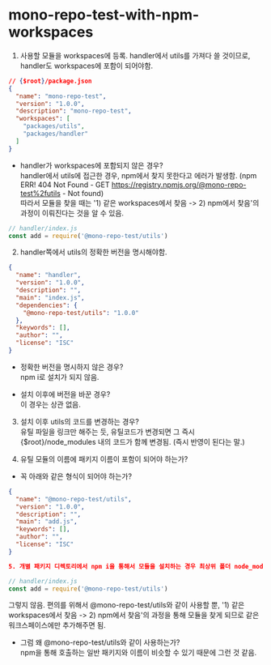 # mono-repo-test-with-npm-workspaces

1. 사용할 모듈을 workspaces에 등록.
handler에서 utils를 가져다 쓸 것이므로, handler도 workspaces에 포함이 되어야함.

```json
// {$root}/package.json
{
  "name": "mono-repo-test",
  "version": "1.0.0",
  "description": "mono-repo-test",
  "workspaces": [
    "packages/utils",
    "packages/handler"
  ]
}
```

- handler가 workspaces에 포함되지 않은 경우? <br/>
handler에서 utils에 접근한 경우, npm에서 찾지 못한다고 에러가 발생함. (npm ERR! 404 Not Found - GET https://registry.npmjs.org/@mono-repo-test%2futils - Not found)<br/>
따라서 모듈을 찾을 때는 '1) 같은 workspaces에서 찾음 -> 2) npm에서 찾음'의 과정이 이뤄진다는 것을 알 수 있음.


```js
// handler/index.js
const add = require('@mono-repo-test/utils')
```


2. handler쪽에서 utils의 정확한 버전을 명시해야함.

```json
{
  "name": "handler",
  "version": "1.0.0",
  "description": "",
  "main": "index.js",
  "dependencies": {
    "@mono-repo-test/utils": "1.0.0"
  },
  "keywords": [],
  "author": "",
  "license": "ISC"
}
```

- 정확한 버전을 명시하지 않은 경우?<br/>
npm i로 설치가 되지 않음.

- 설치 이후에 버전을 바꾼 경우?<br>
이 경우는 상관 없음.

3. 설치 이후 utils의 코드를 변경하는 경우?<br/>
유틸 파일을 링크만 해주는 듯, 유틸코드가 변경되면 그 즉시 {$root}/node_modules 내의 코드가 함께 변경됨. (즉시 반영이 된다는 말.)


4. 유틸 모듈의 이름에 패키지 이름이 포함이 되어야 하는가?

- 꼭 아래와 같은 형식이 되어야 하는가?<br/>

```json
{
  "name": "@mono-repo-test/utils",
  "version": "1.0.0",
  "description": "",
  "main": "add.js",
  "keywords": [],
  "author": "",
  "license": "ISC"
}

5. 개별 패키지 디렉토리에서 npm i을 통해서 모듈을 설치하는 경우 최상위 폴더 node_modules만 생성됨. (개별 디렉토리에는 안생김.)

```

```js
// handler/index.js
const add = require('@mono-repo-test/utils')
```
그렇지 않음. 편의를 위해서 @mono-repo-test/utils와 같이 사용할 뿐, '1) 같은 workspaces에서 찾음 -> 2) npm에서 찾음'의 과정을 통해 모듈을 찾게 되므로
같은 워크스페이스에만 추가해주면 됨.

- 그럼 왜 @mono-repo-test/utils와 같이 사용하는가?<br/>
  npm을 통해 호출하는 일반 패키지와 이름이 비슷할 수 있기 때문에 그런 것 같음.





